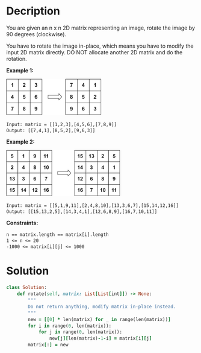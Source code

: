 # Decription
You are given an n x n 2D matrix representing an image, rotate the image by 90 degrees (clockwise).

You have to rotate the image in-place, which means you have to modify the input 2D matrix directly. DO NOT allocate another 2D matrix and do the rotation.

**Example 1:**

<img src="https://github.com/JiayingLi0803/StrugglingLeetCode/blob/main/Figures/Problem48_1.jpg" width="50%" height="50%">

```
Input: matrix = [[1,2,3],[4,5,6],[7,8,9]]
Output: [[7,4,1],[8,5,2],[9,6,3]]
```
**Example 2:**

<img src="https://github.com/JiayingLi0803/StrugglingLeetCode/blob/main/Figures/Problem48_2.jpg" width="60%" height="60%">

```
Input: matrix = [[5,1,9,11],[2,4,8,10],[13,3,6,7],[15,14,12,16]]
Output: [[15,13,2,5],[14,3,4,1],[12,6,8,9],[16,7,10,11]]
```

**Constraints:**
```
n == matrix.length == matrix[i].length
1 <= n <= 20
-1000 <= matrix[i][j] <= 1000
```
# Solution
```ruby
class Solution:
    def rotate(self, matrix: List[List[int]]) -> None:
        """
        Do not return anything, modify matrix in-place instead.
        """
        new = [[0] * len(matrix) for _ in range(len(matrix))]   
        for i in range(0, len(matrix)):
            for j in range(0, len(matrix)):
                new[j][len(matrix)-1-i] = matrix[i][j]
        matrix[:] = new   
```
